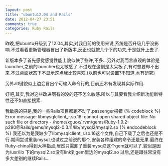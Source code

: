 ```yaml
---
layout: post
title: "ubuntu12.04 and Rails"
date: 2012-04-27 23:51
comments: true
categories: Ruby Rails
---
```


昨晚,把ubuntu升级到了12.04,其实,对我目前的使用来说,系统是否升级几乎没影响.不过看着更新管理器冒出了新版本,反正也就按几个下的功夫,于是就升上去了.

新版本多了首先感觉感觉性能上貌似快了些许,不多...另外对我而言直观的体验是launcher,之前的launcher也太敏感了,不过现在这倒是太呆板了,有时想要却不出来.不过桌面状态下不显示这点我比较喜欢.(以前也可以设置?不知道,木有研究)
<!-- more -->
另外alt键貌似上边会冒出个可输入命令行的,目前还木有发现其实际作用.

好吧,其实,我对这些改进啊有的没的还不怎么敏感.所以与其要看我介绍新功能新特性还不如直接搜索.

我敏感的只是,我的一些Rails项目都跑不动了.passenger报错
{% codeblock %}
Error message:
libmysqlclient_r.so.16: cannot open shared object file: No such file or directory - /home/xguox/.rvm/gems/Ruby-1.9.2-p290@Rails/gems/mysql2-0.3.11/lib/mysql2/mysql2.so
{% endcodeblock %}
我还以为是我缺少了libmysqlclient_r.so.16这个文件,自己下载了之后也还是不行.期间尝试重装mysql,也试过之前说的那个,安装各种组建的命令还是无果.最终在Ruby-china得到大神指点,居然只需卸了重装mysql2这个gem就可以了.貌似是因为/usr/lib 下的mysql2.so没有link到gem里边的mysql2.so
过后,还是跟往常没有多大差别的继续Rails...